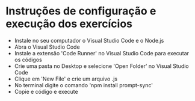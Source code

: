 # Instruções de configuração e execução dos exercícios
- Instale no seu computador o Visual Studio Code e o Node.js
- Abra o Visual Studio Code 
- Instale a extensão 'Code Runner' no Visual Studio Code para executar os códigos
- Crie uma pasta no Desktop e selecione 'Open Folder' no Visual Studio Code
- Clique em 'New File' e crie um arquivo .js
- No terminal digite o comando 'npm install prompt-sync'
- Copie e código e execute

